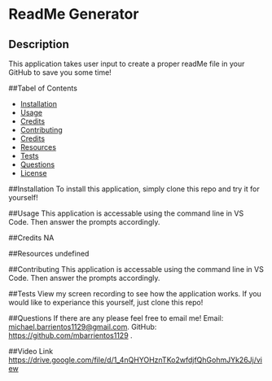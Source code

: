 # ReadMe Generator

## Description
This application takes user input to create a proper readMe file in your GitHub to save you some time!

##Tabel of Contents
- [Installation](#installation)
- [Usage](#usage)
- [Credits](#credits)
- [Contributing](#contributing)
- [Credits](#credits)
- [Resources](#resources)
- [Tests](#tests)
- [Questions](#questions)
- [License](#license)

##Installation
To install this application, simply clone this repo and try it for yourself!

##Usage
This application is accessable using the command line in VS Code. Then answer the prompts accordingly.

##Credits
NA

##Resources
undefined

##Contributing
This application is accessable using the command line in VS Code. Then answer the prompts accordingly.

##Tests
View my screen recording to see how the application works. If you would like to experiance this yourself, just clone this repo!

##Questions
If there are any please feel free to email me! Email: michael.barrientos1129@gmail.com.  GitHub: https://github.com/mbarrientos1129 .

##Video Link
https://drive.google.com/file/d/1_4nQHYOHznTKo2wfdjfQhGohmJYk26Jj/view

